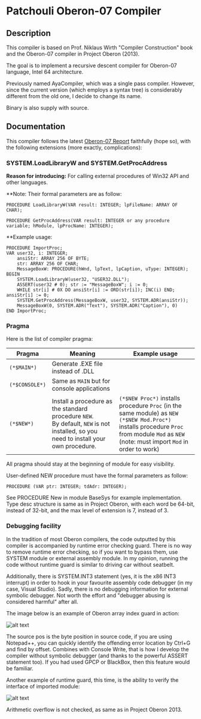 # Patchouli Oberon-07 Compiler

## Description

This compiler is based on Prof. Niklaus Wirth "Compiler Construction" book and the Oberon-07 compiler in Project Oberon (2013).

The goal is to implement a recursive descent compiler for Oberon-07 language, Intel 64 architecture.

Previously named AyaCompiler, which was a single pass compiler. However, since the current version (which employs a syntax tree) is considerably different from the old one, I decide to change its name.

Binary is also supply with source.

## Documentation

This compiler follows the latest [Oberon-07 Report](http://www.inf.ethz.ch/personal/wirth/Oberon/Oberon07.Report.pdf) faithfully (hope so), with the following extensions (more exactly, complications):

### SYSTEM.LoadLibraryW and SYSTEM.GetProcAddress

**Reason for introducing:** For calling external procedures of Win32 API and other languages.

**Note: Their formal parameters are as follow:

`PROCEDURE LoadLibraryW(VAR result: INTEGER; lpFileName: ARRAY OF CHAR);`

`PROCEDURE GetProcAddress(VAR result: INTEGER or any procedure variable; hModule, lpProcName: INTEGER);`

**Example usage:

```
PROCEDURE ImportProc;
VAR user32, i: INTEGER;
	ansiStr: ARRAY 256 OF BYTE;
	str: ARRAY 256 OF CHAR;
	MessageBoxW: PROCEDURE(hWnd, lpText, lpCaption, uType: INTEGER);
BEGIN
	SYSTEM.LoadLibraryW(user32, "USER32.DLL");
	ASSERT(user32 # 0); str := "MessageBoxW"; i := 0;
	WHILE str[i] # 0X DO ansiStr[i] := ORD(str[i]); INC(i) END; ansiStr[i] := 0;
	SYSTEM.GetProcAddress(MessageBoxW, user32, SYSTEM.ADR(ansiStr));
	MessageBoxW(0, SYSTEM.ADR("Text"), SYSTEM.ADR("Caption"), 0)
END ImportProc;
```

### Pragma
Here is the list of compiler pragma:

| Pragma         | Meaning                                                                                                                                 | Example usage                                                                                                                                                                                    |
|----------------|-----------------------------------------------------------------------------------------------------------------------------------------|--------------------------------------------------------------------------------------------------------------------------------------------------------------------------------------------------|
| `(*$MAIN*)`    | Generate .EXE file instead of .DLL                                                                                                      |                                                                                                                                                                                                  |
| `(*$CONSOLE*)` | Same as `MAIN` but for console applications                                                                                             |                                                                                                                                                                                                  |
| `(*$NEW*)`     | Install a procedure as the standard procedure `NEW`.<br> By default, `NEW` is not installed, so you need to install your own procedure. | `(*$NEW Proc*)` installs procedure `Proc` (in the same module) as `NEW` <br> `(*$NEW Mod.Proc*)` installs procedure `Proc` from module `Mod` as `NEW` (note: must import `Mod` in order to work) |

All pragma should stay at the beginning of module for easy visibility.

User-defined NEW procedure must have the formal parameters as follow:

`PROCEDURE (VAR ptr: INTEGER; tdAdr: INTEGER);`

See PROCEDURE New in module BaseSys for example implementation. Type desc structure is same as in Project Oberon, with each word be 64-bit, instead of 32-bit, and the max level of extension is 7, instead of 3.

### Debugging facility

In the tradition of most Oberon compilers, the code outputted by this compiler is accompanied by runtime error checking guard. There is no way to remove runtime error checking, so if you want to bypass them, use SYSTEM module or external assembly module. In my opinion, running the code without runtime guard is similar to driving car without seatbelt.

Additionally, there is SYSTEM.INT3 statement (yes, it is the x86 INT3 interrupt) in order to hook in your favourite assembly code debugger (in my case, Visual Studio). Sadly, there is no debugging information for external symbolic debugger. Not worth the effort and "debugger abusing is considered harmful" after all.

The image below is an example of Oberon array index guard in action:

![alt text](https://cloud.githubusercontent.com/assets/2053094/21479529/b58ede56-cb87-11e6-866d-3277be4c6361.png "Array guard")

The source pos is the byte position in source code, if you are using Notepad++, you can quickly identify the offending error location by Ctrl+G and find by offset. Combines with Console Write, that is how I develop the compiler without symbolic debugger (and thanks to the powerful ASSERT statement too). If you had used GPCP or BlackBox, then this feature would be familiar.

Another example of runtime guard, this time, is the ability to verify the interface of imported module:

![alt text](https://cloud.githubusercontent.com/assets/2053094/21479512/a0594792-cb87-11e6-9a13-e05a1abf0004.png "Module guard")

Arithmetic overflow is not checked, as same as in Project Oberon 2013.
